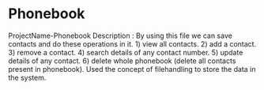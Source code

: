 # Phonebook
ProjectName-Phonebook
    Description : By using this file we can save contacts and do these operations in it.
        1) view all contacts.
        2) add a contact.
        3) remove a contact.
        4) search details of any contact number.
        5) update details of any contact.
        6) delete whole phonebook (delete all contacts present in phonebook).
Used the concept of filehandling to store the data in the system.
